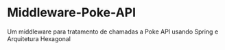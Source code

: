 # Middleware-Poke-API
Um middleware para tratamento de chamadas a Poke API usando Spring e Arquitetura Hexagonal
